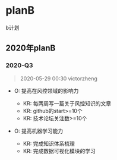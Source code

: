 # planB
b计划


## 2020年planB


### 2020-Q3
> 2020-05-29 00:30 victorzheng

- O: 提高在风控领域的影响力
  - KR: 每两周写一篇关于风控知识的文章
  - KR: github的start>=10个
  - KR: 技术论坛关注数>=10个

- O: 提高机器学习能力
  - KR: 完成知识体系梳理
  - KR: 完成数据可视化模块的学习

